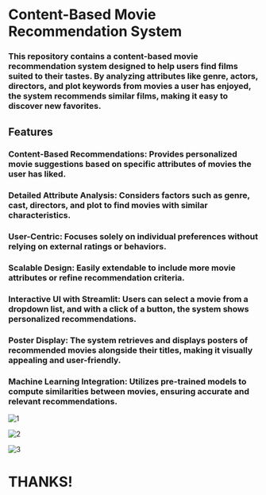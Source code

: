 # Content-Based Movie Recommendation System
### This repository contains a content-based movie recommendation system designed to help users find films suited to their tastes. By analyzing attributes like genre, actors, directors, and plot keywords from movies a user has enjoyed, the system recommends similar films, making it easy to discover new favorites.

## Features
### Content-Based Recommendations: Provides personalized movie suggestions based on specific attributes of movies the user has liked.
### Detailed Attribute Analysis: Considers factors such as genre, cast, directors, and plot to find movies with similar characteristics.
### User-Centric: Focuses solely on individual preferences without relying on external ratings or behaviors.
### Scalable Design: Easily extendable to include more movie attributes or refine recommendation criteria.

### Interactive UI with Streamlit: Users can select a movie from a dropdown list, and with a click of a button, the system shows personalized recommendations.
### Poster Display: The system retrieves and displays posters of recommended movies alongside their titles, making it visually appealing and user-friendly.
### Machine Learning Integration: Utilizes pre-trained models to compute similarities between movies, ensuring accurate and relevant recommendations.

![1](https://github.com/user-attachments/assets/7681d838-f378-4122-8085-bbeac1e2915f)

![2](https://github.com/user-attachments/assets/723be583-5407-41e8-be05-be2eaacc90a8)

![3](https://github.com/user-attachments/assets/50a87a2a-9d28-47a6-ace6-38fc987d0076)


# THANKS!
